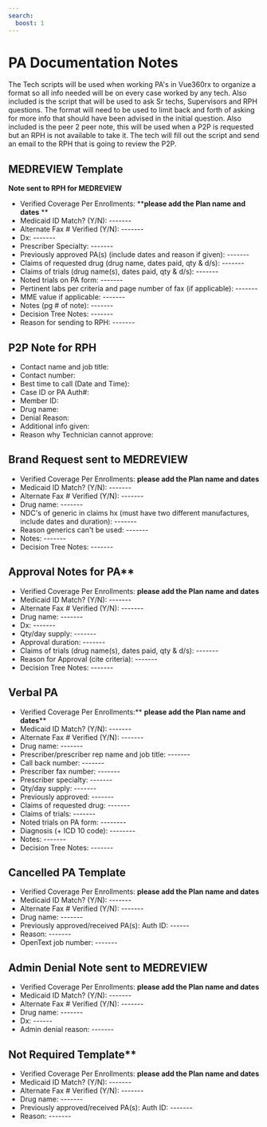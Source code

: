 ```yaml
---
search:
  boost: 1
---
```


# PA Documentation Notes

The Tech scripts will be used when working PA's in Vue360rx to organize a format so all info needed will be on every case worked by any tech. Also included is the script that will be used to ask Sr techs, Supervisors and RPH questions. The format will need to be used to limit back and forth of asking for more info that should have been advised in the initial question. Also included is the peer 2 peer note, this will be used when a P2P is requested but an RPH is not available to take it. The tech will fill out the script and send an email to the RPH that is going to review the P2P.

## MEDREVIEW Template

**Note sent to RPH for MEDREVIEW**

- Verified Coverage Per Enrollments: ****please add the Plan name and dates** **
- Medicaid ID Match? (Y/N):  ------- 
- Alternate Fax # Verified (Y/N):  ------- 
- Dx: ------- 
- Prescriber Specialty:  ------- 
- Previously approved PA(s) (include dates and reason if given): ------- 
- Claims of requested drug (drug name, dates paid, qty & d/s): ------- 
- Claims of trials (drug name(s), dates paid, qty & d/s):  ------- 
- Noted trials on PA form:  ------- 
- Pertinent labs per criteria and page number of fax (if applicable): ------- 
- MME value if applicable:  ------- 
- Notes (pg # of note):  ------- 
- Decision Tree Notes: ------- 
- Reason for sending to RPH:  ------- 

## P2P Note for RPH

- Contact name and job title: 
- Contact number: 
- Best time to call (Date and Time): 
- Case ID or PA Auth#: 
- Member ID: 
- Drug name: 
- Denial Reason: 
- Additional info given: 
- Reason why Technician cannot approve:

## Brand Request sent to MEDREVIEW

- Verified Coverage Per Enrollments: **please add the Plan name and dates**
- Medicaid ID Match? (Y/N):  ------- 
- Alternate Fax # Verified (Y/N):  ------- 
- Drug name:  ------- 
- NDC's of generic in claims hx (must have two different manufactures, include dates and duration):  ------- 
- Reason generics can't be used:  ------- 
- Notes: ------- 
- Decision Tree Notes: ------- 

## Approval Notes for PA**

- Verified Coverage Per Enrollments: ****please add the Plan name and dates****
- Medicaid ID Match? (Y/N):  ------- 
- Alternate Fax # Verified (Y/N):  ------- 
- Drug name: ------- 
- Dx: ------- 
- Qty/day supply: ------- 
- Approval duration: ------- 
- Claims of trials (drug name(s), dates paid, qty & d/s): -------
- Reason for Approval (cite criteria): ------- 
- Decision Tree Notes: -------

## Verbal PA
 
- Verified Coverage Per Enrollments:** **please add the Plan name and dates****
- Medicaid ID Match? (Y/N):  ------- 
- Alternate Fax # Verified (Y/N):  ------- 
- Drug name:  ------- 
- Prescriber/prescriber rep name and job title:  ------- 
- Call back number:  ------- 
- Prescriber fax number: ------- 
- Prescriber specialty:  ------- 
- Qty/day supply: ------- 
- Previously approved:  ------- 
- Claims of requested drug:  ------- 
- Claims of trials:  ------- 
- Noted trials on PA form:  -------- 
- Diagnosis (+ ICD 10 code): -------- 
- Notes:  ------- 
- Decision Tree Notes: ------- 

## Cancelled PA Template

- Verified Coverage Per Enrollments: ****please add the Plan name and dates****
- Medicaid ID Match? (Y/N):  ------- 
- Alternate Fax # Verified (Y/N):  ------- 
- Drug name: ------- 
- Previously approved/received PA(s): Auth ID: ------ 
- Reason: ------- 
- OpenText job number: -------

## Admin Denial Note sent to MEDREVIEW

- Verified Coverage Per Enrollments: ****please add the Plan name and dates****
- Medicaid ID Match? (Y/N):  ------- 
- Alternate Fax # Verified (Y/N):  ------- 
- Drug name: ------- 
- Dx: ------ 
- Admin denial reason:  -------

## Not Required Template**

- Verified Coverage Per Enrollments: ****please add the Plan name and dates****
- Medicaid ID Match? (Y/N):  ------- 
- Alternate Fax # Verified (Y/N):  ------- 
- Drug name: ------- 
- Previously approved/received PA(s): Auth ID: ------- 
- Reason: -------  
